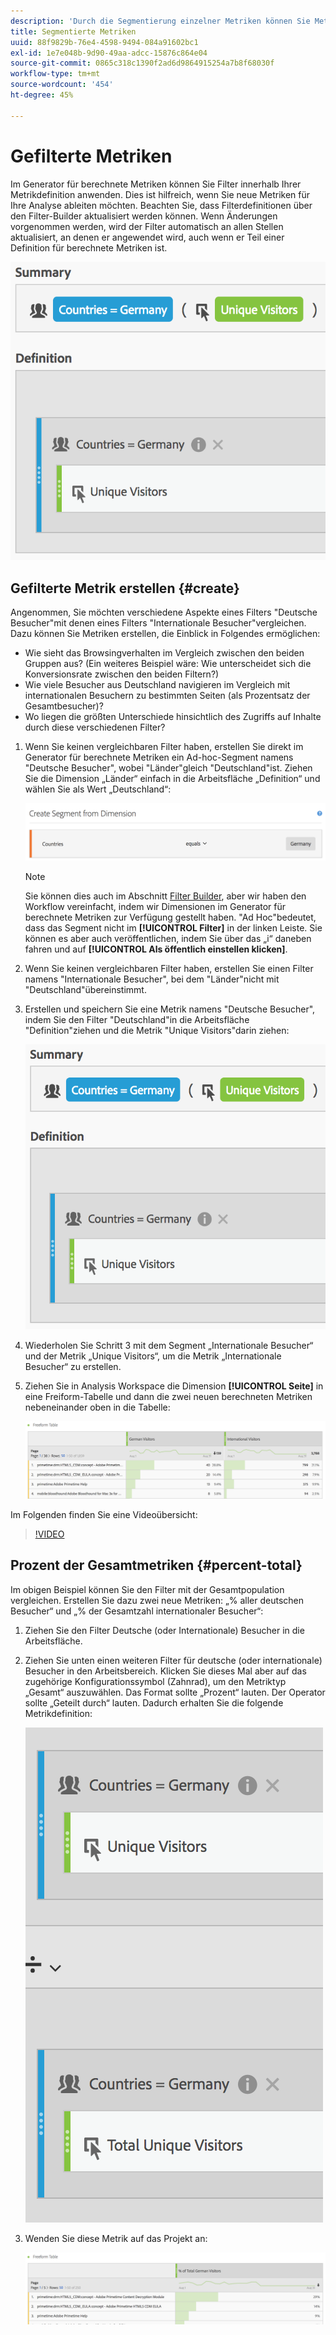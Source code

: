 ```yaml
---
description: 'Durch die Segmentierung einzelner Metriken können Sie Metriken innerhalb eines Berichts vergleichen. '
title: Segmentierte Metriken
uuid: 88f9829b-76e4-4598-9494-084a91602bc1
exl-id: 1e7e048b-9d90-49aa-adcc-15876c864e04
source-git-commit: 0865c318c1390f2ad6d9864915254a7b8f68030f
workflow-type: tm+mt
source-wordcount: '454'
ht-degree: 45%

---
```


# Gefilterte Metriken

Im Generator für berechnete Metriken können Sie Filter innerhalb Ihrer Metrikdefinition anwenden. Dies ist hilfreich, wenn Sie neue Metriken für Ihre Analyse ableiten möchten. Beachten Sie, dass Filterdefinitionen über den Filter-Builder aktualisiert werden können. Wenn Änderungen vorgenommen werden, wird der Filter automatisch an allen Stellen aktualisiert, an denen er angewendet wird, auch wenn er Teil einer Definition für berechnete Metriken ist.

![](assets/german-visitors.png)

## Gefilterte Metrik erstellen {#create}

Angenommen, Sie möchten verschiedene Aspekte eines Filters &quot;Deutsche Besucher&quot;mit denen eines Filters &quot;Internationale Besucher&quot;vergleichen. Dazu können Sie Metriken erstellen, die Einblick in Folgendes ermöglichen:

* Wie sieht das Browsingverhalten im Vergleich zwischen den beiden Gruppen aus? (Ein weiteres Beispiel wäre: Wie unterscheidet sich die Konversionsrate zwischen den beiden Filtern?)
* Wie viele Besucher aus Deutschland navigieren im Vergleich mit internationalen Besuchern zu bestimmten Seiten (als Prozentsatz der Gesamtbesucher)?
* Wo liegen die größten Unterschiede hinsichtlich des Zugriffs auf Inhalte durch diese verschiedenen Filter?

1. Wenn Sie keinen vergleichbaren Filter haben, erstellen Sie direkt im Generator für berechnete Metriken ein Ad-hoc-Segment namens &quot;Deutsche Besucher&quot;, wobei &quot;Länder&quot;gleich &quot;Deutschland&quot;ist. Ziehen Sie die Dimension „Länder“ einfach in die Arbeitsfläche „Definition“ und wählen Sie als Wert „Deutschland“:

   ![](assets/segment-from-dimension.png)

   >[!NOTE]
   >
   >Sie können dies auch im Abschnitt [Filter Builder](/help/components/filters/create-filters.md), aber wir haben den Workflow vereinfacht, indem wir Dimensionen im Generator für berechnete Metriken zur Verfügung gestellt haben. &quot;Ad Hoc&quot;bedeutet, dass das Segment nicht im **[!UICONTROL Filter]** in der linken Leiste. Sie können es aber auch veröffentlichen, indem Sie über das „i“ daneben fahren und auf **[!UICONTROL Als öffentlich einstellen klicken]**.

1. Wenn Sie keinen vergleichbaren Filter haben, erstellen Sie einen Filter namens &quot;Internationale Besucher&quot;, bei dem &quot;Länder&quot;nicht mit &quot;Deutschland&quot;übereinstimmt.
1. Erstellen und speichern Sie eine Metrik namens &quot;Deutsche Besucher&quot;, indem Sie den Filter &quot;Deutschland&quot;in die Arbeitsfläche &quot;Definition&quot;ziehen und die Metrik &quot;Unique Visitors&quot;darin ziehen:

   ![](assets/german-visitors.png)

1. Wiederholen Sie Schritt 3 mit dem Segment „Internationale Besucher“ und der Metrik „Unique Visitors“, um die Metrik „Internationale Besucher“ zu erstellen.
1. Ziehen Sie in Analysis Workspace die Dimension **[!UICONTROL Seite]** in eine Freiform-Tabelle und dann die zwei neuen berechneten Metriken nebeneinander oben in die Tabelle:

   ![](assets/workspace-pages.png)

Im Folgenden finden Sie eine Videoübersicht:

>[!VIDEO](https://video.tv.adobe.com/v/25407/?quality=12)

## Prozent der Gesamtmetriken {#percent-total}

Im obigen Beispiel können Sie den Filter mit der Gesamtpopulation vergleichen. Erstellen Sie dazu zwei neue Metriken: „% aller deutschen Besucher“ und „% der Gesamtzahl internationaler Besucher“:

1. Ziehen Sie den Filter Deutsche (oder Internationale) Besucher in die Arbeitsfläche.
1. Ziehen Sie unten einen weiteren Filter für deutsche (oder internationale) Besucher in den Arbeitsbereich. Klicken Sie dieses Mal aber auf das zugehörige Konfigurationssymbol (Zahnrad), um den Metriktyp „Gesamt“ auszuwählen. Das Format sollte „Prozent“ lauten. Der Operator sollte „Geteilt durch“ lauten. Dadurch erhalten Sie die folgende Metrikdefinition:

   ![](assets/cm_metric_total.png)

1. Wenden Sie diese Metrik auf das Projekt an:

   ![](assets/cm_percent_total.png)
